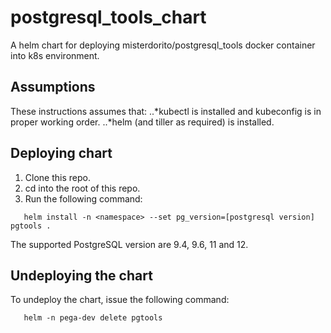 # postgresql_tools_chart
A helm chart for deploying misterdorito/postgresql_tools docker container into k8s environment.

## Assumptions
These instructions assumes that:
..*kubectl is installed and kubeconfig is in proper working order.
..*helm (and tiller as required) is installed.

## Deploying chart
1. Clone this repo.
2. cd into the root of this repo.
3. Run the following command:
```
   helm install -n <namespace> --set pg_version=[postgresql version] pgtools .
```
The supported PostgreSQL version are 9.4, 9.6, 11 and 12.

## Undeploying the chart
To undeploy the chart, issue the following command:
```
   helm -n pega-dev delete pgtools
```
